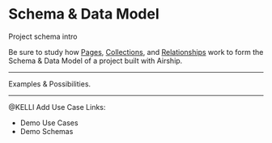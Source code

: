 
# Schema & Data Model
Project schema intro

Be sure to study how [Pages](/documentation/view/pages), [Collections](/documentation/view/collections), and [Relationships](/documentation/view/relationships) work to form the Schema & Data Model of a project built with Airship.

---

Examples & Possibilities.

---

@KELLI Add Use Case Links:
- Demo Use Cases
- Demo Schemas
